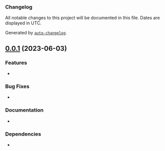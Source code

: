 ### Changelog

All notable changes to this project will be documented in this file. Dates are displayed in UTC.

Generated by [`auto-changelog`](https://github.com/CookPete/auto-changelog).


## [0.0.1](https://github.com/Genocs/blazor-template/compare/v0.0.0...v0.0.1) (2023-06-03)

### Features

* 

### Bug Fixes

* 

### Documentation

* 

### Dependencies

* 
